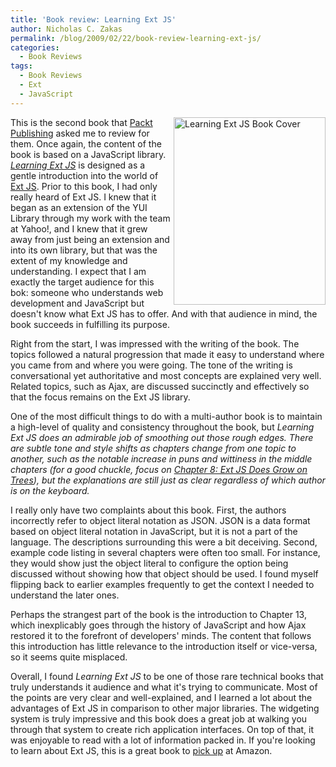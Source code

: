 ```yaml
---
title: 'Book review: Learning Ext JS'
author: Nicholas C. Zakas
permalink: /blog/2009/02/22/book-review-learning-ext-js/
categories:
  - Book Reviews
tags:
  - Book Reviews
  - Ext
  - JavaScript
---
```

[<img class="alignnone size-medium wp-image-2003" src="/images/wp-content/uploads/2009/02/extjs-243x300.jpg" alt="Learning Ext JS Book Cover" width="243" height="300" align="right" />][1]This is the second book that [Packt Publishing][2] asked me to review for them. Once again, the content of the book is based on a JavaScript library. <cite><a href="http://www.packtpub.com/learning-ext-js/book">Learning Ext JS</a></cite> is designed as a gentle introduction into the world of [Ext JS][3]. Prior to this book, I had only really heard of Ext JS. I knew that it began as an extension of the YUI Library through my work with the team at Yahoo!, and I knew that it grew away from just being an extension and into its own library, but that was the extent of my knowledge and understanding. I expect that I am exactly the target audience for this bok: someone who understands web development and JavaScript but doesn't know what Ext JS has to offer. And with that audience in mind, the book succeeds in fulfilling its purpose.

Right from the start, I was impressed with the writing of the book. The topics followed a natural progression that made it easy to understand where you came from and where you were going. The tone of the writing is conversational yet authoritative and most concepts are explained very well. Related topics, such as Ajax, are discussed succinctly and effectively so that the focus remains on the Ext JS library.

One of the most difficult things to do with a multi-author book is to maintain a high-level of quality and consistency throughout the book, but <cite>Learning Ext JS</cite><cite> does an admirable job of smoothing out those rough edges. There are subtle tone and style shifts as chapters change from one topic to another, such as the notable increase in puns and wittiness in the middle chapters (for a good chuckle, focus on <a href="http://www.packtpub.com/article/learning-ext-js-table-of-contents#chapter_8">Chapter 8: Ext JS Does Grow on Trees</a>), but the explanations are still just as clear regardless of which author is on the keyboard.</cite>

I really only have two complaints about this book. First, the authors incorrectly refer to object literal notation as JSON. JSON is a data format based on object literal notation in JavaScript, but it is not a part of the language. The descriptions surrounding this were a bit deceiving. Second, example code listing in several chapters were often too small. For instance, they would show just the object literal to configure the option being discussed without showing how that object should be used. I found myself flipping back to earlier examples frequently to get the context I needed to understand the later ones.

Perhaps the strangest part of the book is the introduction to Chapter 13, which inexplicably goes through the history of JavaScript and how Ajax restored it to the forefront of developers' minds. The content that follows this introduction has little relevance to the introduction itself or vice-versa, so it seems quite misplaced.

Overall, I found <cite>Learning Ext JS</cite> to be one of those rare technical books that truly understands it audience and what it's trying to communicate. Most of the points are very clear and well-explained, and I learned a lot about the advantages of Ext JS in comparison to other major libraries. The widgeting system is truly impressive and this book does a great job at walking you through that system to create rich application interfaces. On top of that, it was enjoyable to read with a lot of information packed in. If you're looking to learn about Ext JS, this is a great book to [pick up][1] at Amazon.

 [1]: http://www.amazon.com/gp/product/1847195148?ie=UTF8&tag=nczonline-20&linkCode=as2&camp=1789&creative=390957&creativeASIN=1847195148
 [2]: http://www.packtpub.com/
 [3]: http://extjs.com/
